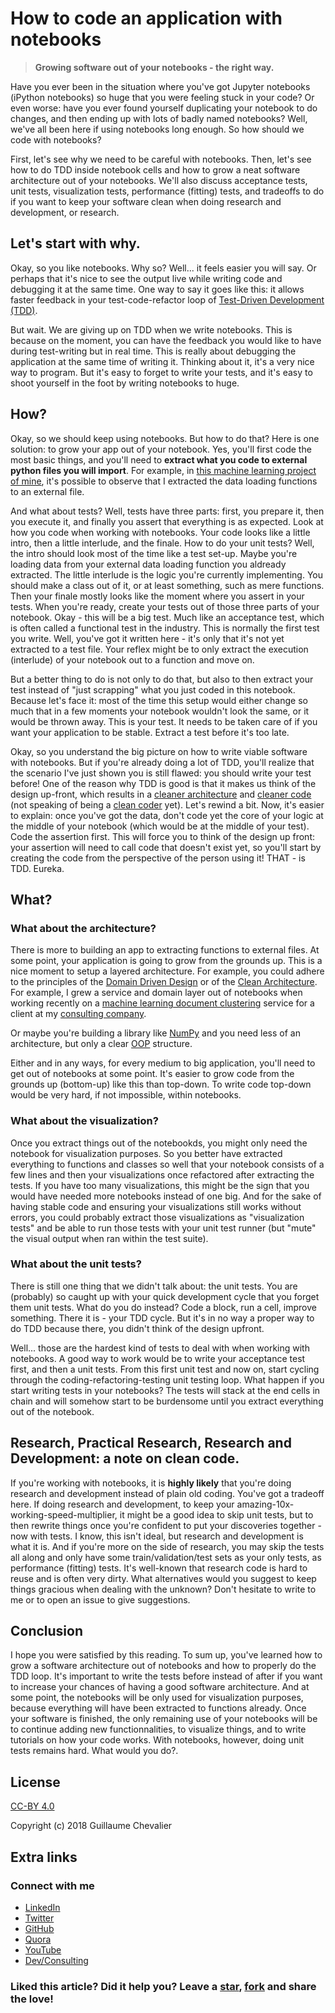 
# How to code an application with notebooks

> **Growing software out of your notebooks - the right way.**

Have you ever been in the situation where you've got Jupyter notebooks (iPython notebooks) so huge that you were feeling stuck in your code? Or even worse: have you ever found yourself duplicating your notebook to do changes, and then ending up with lots of badly named notebooks? Well, we've all been here if using notebooks long enough. So how should we code with notebooks? 

First, let's see why we need to be careful with notebooks. Then, let's see how to do TDD inside notebook cells and how to grow a neat software architecture out of your notebooks. We'll also discuss acceptance tests, unit tests, visualization tests, performance (fitting) tests, and tradeoffs to do if you want to keep your software clean when doing research and development, or research.


## Let's start with why.

Okay, so you like notebooks. Why so? Well... it feels easier you will say. Or perhaps that it's nice to see the output live while writing code and debugging it at the same time. One way to say it goes like this: it allows faster feedback in your test-code-refactor loop of [Test-Driven Development (TDD)](https://en.wikipedia.org/wiki/Test-driven_development). 

But wait. We are giving up on TDD when we write notebooks. This is because on the moment, you can have the feedback you would like to have during test-writing but in real time. This is really about debugging the application at the same time of writing it. Thinking about it, it's a very nice way to program. But it's easy to forget to write your tests, and it's easy to shoot yourself in the foot by writing notebooks to huge.


## How?

Okay, so we should keep using notebooks. But how to do that? Here is one solution: to grow your app out of your notebook. Yes, you'll first code the most basic things, and you'll need to **extract what you code to external python files you will import**. For example, in [this machine learning project of mine](https://github.com/guillaume-chevalier/seq2seq-signal-prediction), it's possible to observe that I extracted the data loading functions to an external file. 

And what about tests? Well, tests have three parts: first, you prepare it, then you execute it, and finally you assert that everything is as expected. Look at how you code when working with notebooks. Your code looks like a little intro, then a little interlude, and the finale. How to do your unit tests? Well, the intro should look most of the time like a test set-up. Maybe you're loading data from your external data loading function you aldready extracted. The little interlude is the logic you're currently implementing. You should make a class out of it, or at least something, such as mere functions. Then your finale mostly looks like the moment where you assert in your tests. When you're ready, create your tests out of those three parts of your notebook. Okay - this will be a big test. Much like an acceptance test, which is often called a functional test in the industry. This is normally the first test you write. Well, you've got it written here - it's only that it's not yet extracted to a test file. Your reflex might be to only extract the execution (interlude) of your notebook out to a function and move on. 

But a better thing to do is not only to do that, but also to then extract your test instead of "just scrapping" what you just coded in this notebook. Because let's face it: most of the time this setup would either change so much that in a few moments your notebook wouldn't look the same, or it would be thrown away. This is your test. It needs to be taken care of if you want your application to be stable. Extract a test before it's too late. 

Okay, so you understand the big picture on how to write viable software with notebooks. But if you're already doing a lot of TDD, you'll realize that the scenario I've just shown you is still flawed: you should write your test before! One of the reason why TDD is good is that it makes us think of the design up-front, which results in a [cleaner architecture](https://www.amazon.com/Clean-Architecture-Craftsmans-Software-Structure/dp/0134494164) and [cleaner code](https://www.amazon.ca/Clean-Code-Handbook-Software-Craftsmanship/dp/0132350882) (not speaking of being a [clean coder](https://www.amazon.ca/Clean-Coder-Conduct-Professional-Programmers/dp/0137081073) yet). Let's rewind a bit. Now, it's easier to explain: once you've got the data, don't code yet the core of your logic at the middle of your notebook (which would be at the middle of your test). Code the assertion first. This will force you to think of the design up front: your assertion will need to call code that doesn't exist yet, so you'll start by creating the code from the perspective of the person using it! THAT - is TDD. Eureka. 


## What?

### What about the architecture?

There is more to building an app to extracting functions to external files. At some point, your application is going to grow from the grounds up. This is a nice moment to setup a layered architecture. For example, you could adhere to the principles of the [Domain Driven Design](https://martinfowler.com/tags/domain%20driven%20design.html) or of the [Clean Architecture](https://blog.cleancoder.com/uncle-bob/2012/08/13/the-clean-architecture.html). For example, I grew a service and domain layer out of notebooks when working recently on a [machine learning document clustering](https://github.com/ArtificiAI/Multilingual-Latent-Dirichlet-Allocation-LDA) service for a client at my [consulting company](http://www.neuraxio.com/en/). 

Or maybe you're building a library like [NumPy](http://www.numpy.org/) and you need less of an architecture, but only a clear [OOP](https://en.wikipedia.org/wiki/Object-oriented_programming) structure. 

Either and in any ways, for every medium to big application, you'll need to get out of notebooks at some point. It's easier to grow code from the grounds up (bottom-up) like this than top-down. To write code top-down would be very hard, if not impossible, within notebooks. 


### What about the visualization?

Once you extract things out of the notebookds, you might only need the notebook for visualization purposes. So you better have extracted everything to functions and classes so well that your notebook consists of a few lines and then your visualizations once refactored after extracting the tests. If you have too many visualizations, this might be the sign that you would have needed more notebooks instead of one big. And for the sake of having stable code and ensuring your visualizations still works without errors, you could probably extract those visualizations as "visualization tests" and be able to run those tests with your unit test runner (but "mute" the visual output when ran within the test suite). 


### What about the unit tests?

There is still one thing that we didn't talk about: the unit tests. You are (probably) so caught up with your quick development cycle that you forget them unit tests. What do you do instead? Code a block, run a cell, improve something. There it is - your TDD cycle. But it's in no way a proper way to do TDD because there, you didn't think of the design upfront. 

Well... those are the hardest kind of tests to deal with when working with notebooks. A good way to work would be to write your acceptance test first, and then a unit tests. From this first unit test and now on, start cycling through the coding-refactoring-testing unit testing loop. What happen if you start writing tests in your notebooks? The tests will stack at the end cells in chain and will somehow start to be burdensome until you extract everything out of the notebook. 


## Research, Practical Research, Research and Development: a note on clean code.

If you're working with notebooks, it is **highly likely** that you're doing research and development instead of plain old coding. You've got a tradeoff here. If doing research and development, to keep your amazing-10x-working-speed-multiplier, it might be a good idea to skip unit tests, but to then rewrite things once you're confident to put your discoveries together - now with tests. I know, this isn't ideal, but research and development is what it is. And if you're more on the side of research, you may skip the tests all along and only have some train/validation/test sets as your only tests, as performance (fitting) tests. It's well-known that research code is hard to reuse and is often very dirty. What alternatives would you suggest to keep things gracious when dealing with the unknown? Don't hesitate to write to me or to open an issue to give suggestions. 


## Conclusion

I hope you were satisfied by this reading. To sum up, you've learned how to grow a software architecture out of notebooks and how to properly do the TDD loop. It's important to write the tests before instead of after if you want to increase your chances of having a good software architecture. And at some point, the notebooks will be only used for visualization purposes, because everything will have been extracted to functions already. Once your software is finished, the only remaining use of your notebooks will be to continue adding new functionnalities, to visualize things, and to write tutorials on how your code works. With notebooks, however, doing unit tests remains hard. What would you do?.


## License

[CC-BY 4.0](https://creativecommons.org/licenses/by/4.0/)

Copyright (c) 2018 Guillaume Chevalier


## Extra links

### Connect with me

- [LinkedIn](https://ca.linkedin.com/in/chevalierg)
- [Twitter](https://twitter.com/guillaume_che)
- [GitHub](https://github.com/guillaume-chevalier/)
- [Quora](https://www.quora.com/profile/Guillaume-Chevalier-2)
- [YouTube](https://www.youtube.com/c/GuillaumeChevalier)
- [Dev/Consulting](http://www.neuraxio.com/en/)

### Liked this article? Did it help you? Leave a [star](https://github.com/guillaume-chevalier/How-to-code-an-application-with-notebooks/stargazers), [fork](https://github.com/guillaume-chevalier/How-to-code-an-application-with-notebooks/network/members) and share the love!
